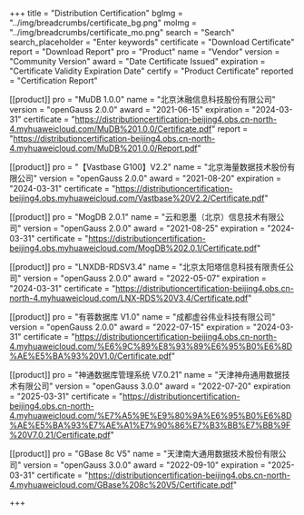 +++
title = "Distribution Certification"
bgImg = "../img/breadcrumbs/certificate_bg.png"
moImg = "../img/breadcrumbs/certificate_mo.png"
search = "Search"
search_placeholder = "Enter keywords"
certificate = "Download Certificate"
report = "Download Report"
pro = "Product"
name = "Vendor"
version = "Community Version"
award = "Date Certificate Issued"
expiration = "Certificate Validity Expiration Date"
certify = "Product Certificate"
reported = "Certification Report"

[[product]]
pro = "MuDB 1.0.0"
name = "北京沐融信息科技股份有限公司"
version = "openGauss 2.0.0"
award = "2021-06-15"
expiration = "2024-03-31"
certificate = "https://distributioncertification-beijing4.obs.cn-north-4.myhuaweicloud.com/MuDB%201.0.0/Certificate.pdf"
report = "https://distributioncertification-beijing4.obs.cn-north-4.myhuaweicloud.com/MuDB%201.0.0/Report.pdf"

[[product]]
pro = "【Vastbase G100】V2.2"
name = "北京海量数据技术股份有限公司"
version = "openGauss 2.0.0"
award = "2021-08-20"
expiration = "2024-03-31"
certificate = "https://distributioncertification-beijing4.obs.myhuaweicloud.com/Vastbase%20V2.2/Certificate.pdf"

[[product]]
pro = "MogDB 2.0.1"
name = "云和恩墨（北京）信息技术有限公司"
version = "openGauss 2.0.0"
award = "2021-08-25"
expiration = "2024-03-31"
certificate = "https://distributioncertification-beijing4.obs.myhuaweicloud.com/MogDB%202.0.1/Certificate.pdf"

[[product]]
pro = "LNXDB-RDSV3.4"
name = "北京太阳塔信息科技有限责任公司"
version = "openGauss 2.0.0"
award = "2022-05-07"
expiration = "2024-03-31"
certificate = "https://distributioncertification-beijing4.obs.cn-north-4.myhuaweicloud.com/LNX-RDS%20V3.4/Certificate.pdf"


[[product]]
pro = "有蓉数据库 V1.0"
name = "成都虚谷伟业科技有限公司"
version = "openGauss 2.0.0"
award = "2022-07-15"
expiration = "2024-03-31"
certificate = "https://distributioncertification-beijing4.obs.cn-north-4.myhuaweicloud.com/%E6%9C%89%E8%93%89%E6%95%B0%E6%8D%AE%E5%BA%93%20V1.0/Certificate.pdf"

[[product]]
pro = "神通数据库管理系统 V7.0.21"
name = "天津神舟通用数据技术有限公司"
version = "openGauss 3.0.0"
award = "2022-07-20"
expiration = "2025-03-31"
certificate = "https://distributioncertification-beijing4.obs.cn-north-4.myhuaweicloud.com/%E7%A5%9E%E9%80%9A%E6%95%B0%E6%8D%AE%E5%BA%93%E7%AE%A1%E7%90%86%E7%B3%BB%E7%BB%9F%20V7.0.21/Certificate.pdf"


[[product]]
pro = "GBase 8c V5"
name = "天津南大通用数据技术股份有限公司"
version = "openGauss 3.0.0"
award = "2022-09-10"
expiration = "2025-03-31"
certificate = "https://distributioncertification-beijing4.obs.cn-north-4.myhuaweicloud.com/GBase%208c%20V5/Certificate.pdf"

+++
